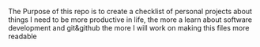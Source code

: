 The Purpose of this repo is to create a checklist of personal projects about things I need to be more productive in life, the more a learn about software development and git&github the more I will work on making this files more readable
